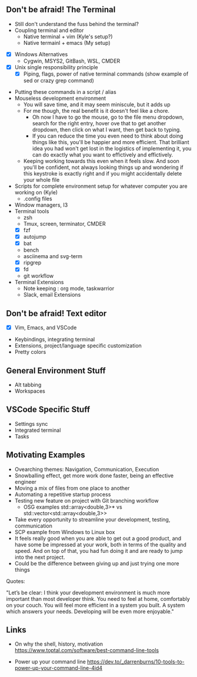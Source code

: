 ## Don't be afraid! The Terminal

* Still don't understand the fuss behind the terminal?
* Coupling terminal and editor
  * Native terminal + vim (Kyle's setup?)
  * Native termainl + emacs (My setup)
* [x] Windows Alternatives
  * Cygwin, MSYS2, GitBash, WSL, CMDER
* [x] Unix single responsibility principle
  * [x] Piping, flags, power of native terminal commands (show example of sed or crazy grep command)
* Putting these commands in a script / alias
* Mouseless development environment
  * You will save time, and it may seem miniscule, but it adds up
  * For me though, the real benefit is it doesn't feel like a chore.
    * Oh now I have to go the mouse, go to the file menu dropdown, search for the right entry,
    hover ove that to get another dropdown, then click on what I want, then get back to typing.
    * If you can reduce the time you even need to think about doing things like this, you'll be happier
    and more efficient. That brilliant idea you had won't get lost in the logistics of implementing it,
    you can do exactly what you want to effictively and effictively.
  * Keeping working towards this even when it feels slow. And soon you'll be confident, not always looking
  things up and wondering if this keystroke is exactly right and if you might accidentally delete your whole file
* Scripts for complete environment setup for whatever computer you are working on (Kyle)
  * .config files
* Window managers, I3
* Terminal tools
  * zsh
  * Tmux, screen, terminator, CMDER
  * [x] fzf
  * [x] autojump
  * [x] bat
  * bench
  * asciinema and svg-term
  * [x] ripgrep
  * [x] fd
  * git workflow
* Terminal Extensions
  * Note keeping : org mode, taskwarrior
  * Slack, email Extensions


## Don't be afraid! Text editor

* [x] Vim, Emacs, and VSCode
* Keybindings, integrating terminal
* Extensions, project/language specific customization
* Pretty colors

## General Environment Stuff

* Alt tabbing
* Workspaces

## VSCode Specific Stuff

* Settings sync
* Integrated terminal
* Tasks

## Motivating Examples

* Ovearching themes: Navigation, Communication, Execution
* Snowballing effect, get more work done faster, being an effective engineer
* Moving a mix of files from one place to another
* Automating a repetitive startup process
* Testing new feature on project with Git branching workflow
  * OSG examples std::array<double,3>* vs std::vector<std::array<double,3>>
* Take every opportunity to streamline your development, testing, communication
* SCP example from Windows to Linux box
* It feels really good when you are able to get out a good product, and have some be
impressed at your work, both in terms of the quality and speed. And on top of that, you had
fun doing it and are ready to jump into the next project.
* Could be the difference between giving up and just trying one more things

Quotes:

"Let’s be clear: I think your development environment is much more important than most developer think. You need to feel at home, comfortably on your couch. You will feel more efficient in a system you built. A system which answers your needs.
Developing will be even more enjoyable."

## Links

* On why the shell, history, motivation
https://www.toptal.com/software/best-command-line-tools

* Power up your command line
https://dev.to/_darrenburns/10-tools-to-power-up-your-command-line-4id4
